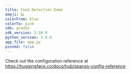 ```yaml
---
title: Food Detection Demo
emoji: 💻
colorFrom: blue
colorTo: pink
sdk: gradio
sdk_version: 3.39.0
python_version: 3.9.0
app_file: app.py
pinned: false
---
```


Check out the configuration reference at https://huggingface.co/docs/hub/spaces-config-reference
